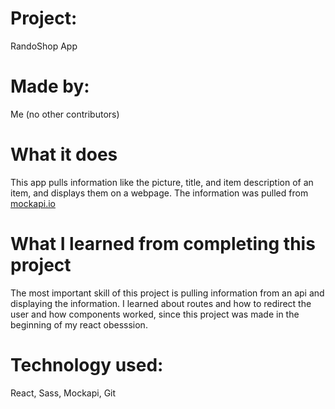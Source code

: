 # Project:
RandoShop App
# Made by:
Me (no other contributors)
# What it does
This app pulls information like the picture, title, and item description of an item, and displays them on a webpage. The information was pulled from [mockapi.io](https://www.mockapi.io)
# What I learned from completing this project
The most important skill of this project is pulling information from an api and displaying the information. I learned about routes and how to redirect the user and how components worked, since this project was made in the beginning of my react obesssion.
# Technology used:
React, Sass, Mockapi, Git
